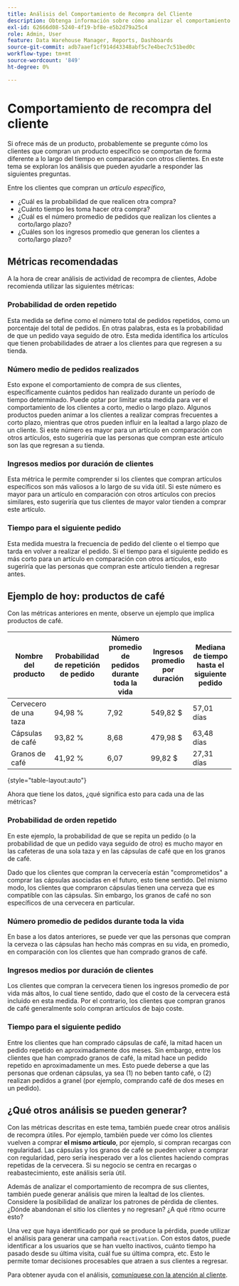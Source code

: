 ```yaml
---
title: Análisis del Comportamiento de Recompra del Cliente
description: Obtenga información sobre cómo analizar el comportamiento de las devoluciones de clientes.
exl-id: 62666d08-5240-4f19-bf8e-e5b2d79a25c4
role: Admin, User
feature: Data Warehouse Manager, Reports, Dashboards
source-git-commit: adb7aaef1cf914d43348abf5c7e4bec7c51bed0c
workflow-type: tm+mt
source-wordcount: '849'
ht-degree: 0%

---
```


# Comportamiento de recompra del cliente

Si ofrece más de un producto, probablemente se pregunte cómo los clientes que compran un producto específico se comportan de forma diferente a lo largo del tiempo en comparación con otros clientes. En este tema se exploran los análisis que pueden ayudarle a responder las siguientes preguntas.

Entre los clientes que compran un *artículo específico*,

* ¿Cuál es la probabilidad de que realicen otra compra?
* ¿Cuánto tiempo les toma hacer otra compra?
* ¿Cuál es el número promedio de pedidos que realizan los clientes a corto/largo plazo?
* ¿Cuáles son los ingresos promedio que generan los clientes a corto/largo plazo?

## Métricas recomendadas

A la hora de crear análisis de actividad de recompra de clientes, Adobe recomienda utilizar las siguientes métricas:

### Probabilidad de orden repetido

Esta medida se define como el número total de pedidos repetidos, como un porcentaje del total de pedidos. En otras palabras, esta es la probabilidad de que un pedido vaya seguido de otro. Esta medida identifica los artículos que tienen probabilidades de atraer a los clientes para que regresen a su tienda.

### Número medio de pedidos realizados

Esto expone el comportamiento de compra de sus clientes, específicamente cuántos pedidos han realizado durante un período de tiempo determinado. Puede optar por limitar esta medida para ver el comportamiento de los clientes a corto, medio o largo plazo. Algunos productos pueden animar a los clientes a realizar compras frecuentes a corto plazo, mientras que otros pueden influir en la lealtad a largo plazo de un cliente. Si este número es mayor para un artículo en comparación con otros artículos, esto sugeriría que las personas que compran este artículo son las que regresan a su tienda.

### Ingresos medios por duración de clientes

Esta métrica le permite comprender si los clientes que compran artículos específicos son más valiosos a lo largo de su vida útil. Si este número es mayor para un artículo en comparación con otros artículos con precios similares, esto sugeriría que tus clientes de mayor valor tienden a comprar este artículo.

### Tiempo para el siguiente pedido

Esta medida muestra la frecuencia de pedido del cliente o el tiempo que tarda en volver a realizar el pedido. Si el tiempo para el siguiente pedido es más corto para un artículo en comparación con otros artículos, esto sugeriría que las personas que compran este artículo tienden a regresar antes.

## Ejemplo de hoy: productos de café

Con las métricas anteriores en mente, observe un ejemplo que implica productos de café.

| **Nombre del producto** | **Probabilidad de repetición de pedido** | **Número promedio de pedidos durante toda la vida** | **Ingresos promedio por duración** | **Mediana de tiempo hasta el siguiente pedido** |
|-----|-----|-----|-----|-----|
| Cervecero de una taza | 94,98 % | 7,92 | 549,82 $ | 57,01 días |
| Cápsulas de café | 93,82 % | 8,68 | 479,98 $ | 63,48 días |
| Granos de café | 41,92 % | 6,07 | 99,82 $ | 27,31 días |

{style="table-layout:auto"}

Ahora que tiene los datos, ¿qué significa esto para cada una de las métricas?

### Probabilidad de orden repetido

En este ejemplo, la probabilidad de que se repita un pedido (o la probabilidad de que un pedido vaya seguido de otro) es mucho mayor en las cafeteras de una sola taza y en las cápsulas de café que en los granos de café.

Dado que los clientes que compran la cervecería están &quot;comprometidos&quot; a comprar las cápsulas asociadas en el futuro, esto tiene sentido. Del mismo modo, los clientes que compraron cápsulas tienen una cerveza que es compatible con las cápsulas. Sin embargo, los granos de café no son específicos de una cervecera en particular.

### Número promedio de pedidos durante toda la vida

En base a los datos anteriores, se puede ver que las personas que compran la cerveza o las cápsulas han hecho más compras en su vida, en promedio, en comparación con los clientes que han comprado granos de café.

### Ingresos medios por duración de clientes

Los clientes que compran la cervecera tienen los ingresos promedio de por vida más altos, lo cual tiene sentido, dado que el costo de la cervecera está incluido en esta medida. Por el contrario, los clientes que compran granos de café generalmente solo compran artículos de bajo coste.

### Tiempo para el siguiente pedido

Entre los clientes que han comprado cápsulas de café, la mitad hacen un pedido repetido en aproximadamente dos meses. Sin embargo, entre los clientes que han comprado granos de café, la mitad hace un pedido repetido en aproximadamente un mes. Esto puede deberse a que las personas que ordenan cápsulas, ya sea (1) no beben tanto café, o (2) realizan pedidos a granel (por ejemplo, comprando café de dos meses en un pedido).

## ¿Qué otros análisis se pueden generar?

Con las métricas descritas en este tema, también puede crear otros análisis de recompra útiles. Por ejemplo, también puede ver cómo los clientes vuelven a comprar **el mismo artículo**, por ejemplo, si compran recargas con regularidad. Las cápsulas y los granos de café se pueden volver a comprar con regularidad, pero sería inesperado ver a los clientes haciendo compras repetidas de la cervecera. Si su negocio se centra en recargas o reabastecimiento, este análisis sería útil.

Además de analizar el comportamiento de recompra de sus clientes, también puede generar análisis que miren la lealtad de los clientes. Considere la posibilidad de analizar los patrones de pérdida de clientes. ¿Dónde abandonan el sitio los clientes y no regresan? ¿A qué ritmo ocurre esto?

Una vez que haya identificado por qué se produce la pérdida, puede utilizar el análisis para generar una campaña `reactivation`. Con estos datos, puede identificar a los usuarios que se han vuelto inactivos, cuánto tiempo ha pasado desde su última visita, cuál fue su última compra, etc. Esto le permite tomar decisiones procesables que atraen a sus clientes a regresar.

Para obtener ayuda con el análisis, [comuníquese con la atención al cliente](https://experienceleague.adobe.com/docs/commerce-knowledge-base/kb/troubleshooting/miscellaneous/mbi-service-policies.html?lang=es).
